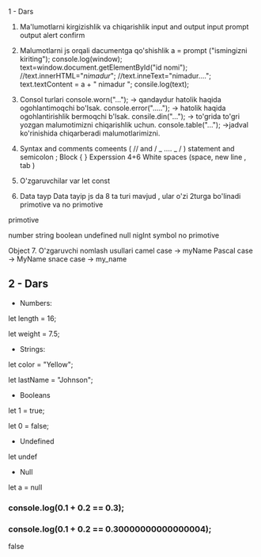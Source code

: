 1 - Dars

1. Ma'lumotlarni kirgizishlik va chiqarishlik
   input and output
   input
   prompt
   output
   alert
   confirm
2. Malumotlarni js orqali dacumentga qo'shishlik
   a = prompt ("ismingizni kiriting");
   console.log(window);
   text=window.document.getElementById("id nomi");
   //text.innerHTML="<i>nimadur</i>";
   //text.inneText="nimadur....";
   text.textContent = a + " nimadur ";
   consile.log(text);

3. Consol turlari
   console.worn("..."); -> qandaydur hatolik haqida ogohlantimoqchi bo'lsak.
   console.error("....."); -> hatolik haqida ogohlantirishlik bermoqchi b'lsak.
   consile.din("..."); -> to'grida to'gri yozgan malumotimizni chiqarishlik uchun.
   console.table("..."); ->jadval ko'rinishida chiqarberadi malumotlarimizni.
4. Syntax and comments
   comeents ( // and / _ .... _ / )
   statement and semicolon ;
   Block { }
   Experssion 4+6
   White spaces (space, new line , tab )
5. O'zgaruvchilar
   var
   let
   const
6. Data tayp
   Data tayip js da 8 ta turi mavjud , ular o'zi 2turga bo'linadi primotive va no primotive

primotive

number
string
boolean
undefined
null
nigInt
symbol
no primotive

Object 7. O'zgaruvchi nomlash usullari
camel case -> myName
Pascal case -> MyName
snace case -> my_name

## 2 - Dars

- Numbers:

let length = 16;

let weight = 7.5;

- Strings:

let color = "Yellow";

let lastName = "Johnson";

- Booleans

let 1 = true;

let 0 = false;

- Undefined

let undef

- Null

let a = null

### console.log(0.1 + 0.2 == 0.3);

### console.log(0.1 + 0.2 == 0.30000000000000004);

false
